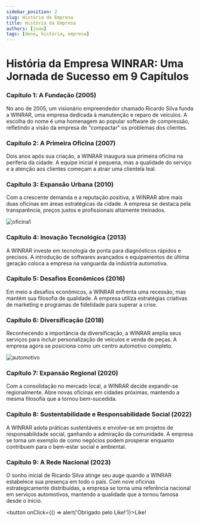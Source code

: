 ```yaml
---
sidebar_position: 2
slug: História da Empresa
title: História da Empresa
authors: [joao]
tags: [dono, história, empresa]
---
```


# História da Empresa WINRAR: Uma Jornada de Sucesso em 9 Capítulos

### Capítulo 1: A Fundação (2005)
No ano de 2005, um visionário empreendedor chamado Ricardo Silva funda a WINRAR, uma empresa dedicada à manutenção e reparo de veículos. A escolha do nome é uma homenagem ao popular software de compressão, refletindo a visão da empresa de "compactar" os problemas dos clientes.

### Capítulo 2: A Primeira Oficina (2007)
Dois anos após sua criação, a WINRAR inaugura sua primeira oficina na periferia da cidade. A equipe inicial é pequena, mas a qualidade do serviço e a atenção aos clientes começam a atrair uma clientela leal.

### Capítulo 3: Expansão Urbana (2010)
Com a crescente demanda e a reputação positiva, a WINRAR abre mais duas oficinas em áreas estratégicas da cidade. A empresa se destaca pela transparência, preços justos e profissionais altamente treinados.

![oficina1](https://cdn.discordapp.com/attachments/722820894342381688/1189696812064448522/local.png?ex=659f1a7f&is=658ca57f&hm=aca879787b88fe4b1559181f57d53ac67b1cac5c43cd553433e1c272f73454b5&)

### Capítulo 4: Inovação Tecnológica (2013)
A WINRAR investe em tecnologia de ponta para diagnósticos rápidos e precisos. A introdução de softwares avançados e equipamentos de última geração coloca a empresa na vanguarda da indústria automotiva.

### Capítulo 5: Desafios Econômicos (2016)
Em meio a desafios econômicos, a WINRAR enfrenta uma recessão, mas mantém sua filosofia de qualidade. A empresa utiliza estratégias criativas de marketing e programas de fidelidade para superar a crise.

### Capítulo 6: Diversificação (2018)
Reconhecendo a importância da diversificação, a WINRAR amplia seus serviços para incluir personalização de veículos e venda de peças. A empresa agora se posiciona como um centro automotivo completo.

![automotivo](https://cdn.discordapp.com/attachments/722820894342381688/1189698573697302679/automotivo.png?ex=659f1c23&is=658ca723&hm=263ddfe3723fa94d905f4897eaeaf351cd8037a1fdc19fd7a7d95beb3cb822f4&)

### Capítulo 7: Expansão Regional (2020)
Com a consolidação no mercado local, a WINRAR decide expandir-se regionalmente. Abre novas oficinas em cidades próximas, mantendo a mesma filosofia que a tornou bem-sucedida.

### Capítulo 8: Sustentabilidade e Responsabilidade Social (2022)
A WINRAR adota práticas sustentáveis e envolve-se em projetos de responsabilidade social, ganhando a admiração da comunidade. A empresa se torna um exemplo de como negócios podem prosperar enquanto contribuem para o bem-estar social e ambiental.

### Capítulo 9: A Rede Nacional (2023)
O sonho inicial de Ricardo Silva atinge seu auge quando a WINRAR estabelece sua presença em todo o país. Com nove oficinas estrategicamente distribuídas, a empresa se torna uma referência nacional em serviços automotivos, mantendo a qualidade que a tornou famosa desde o início.



<button onClick={() => alert('Obrigado pelo Like!')}>Like!</button>
